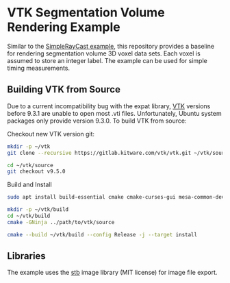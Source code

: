 # VTK Segmentation Volume Rendering Example

Similar to the [SimpleRayCast example](https://examples.vtk.org/site/Cxx/VolumeRendering/SimpleRayCast/), this repository provides a baseline for rendering segmentation volume 3D voxel data
sets.
Each voxel is assumed to store an integer label.
The example can be used for simple timing measurements.

## Building VTK from Source

Due to a current incompatibility bug with the expat library, [VTK](https://gitlab.kitware.com/vtk/) versions before 9.3.1 are unable to open most .vti files.
Unfortunately, Ubuntu system packages only provide version 9.3.0.
To build VTK from source:

Checkout new VTK version git:
```bash
mkdir -p ~/vtk
git clone --recursive https://gitlab.kitware.com/vtk/vtk.git ~/vtk/source

cd ~/vtk/source
git checkout v9.5.0 
```

Build and Install
```bash
sudo apt install build-essential cmake cmake-curses-gui mesa-common-dev mesa-utils freeglut3-dev ninja-build

mkdir -p ~/vtk/build
cd ~/vtk/build
cmake -GNinja ../path/to/vtk/source

cmake --build ~/vtk/build --config Release -j --target install
```

## Libraries

The example uses the [stb](https://github.com/nothings/stb/) image library (MIT license) for image file export.   